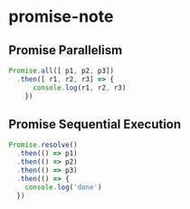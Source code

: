 # promise-note

## Promise Parallelism

```javascript
Promise.all([ p1, p2, p3])
  .then([ r1, r2, r3] => {
      console.log(r1, r2, r3)
    })
```

## Promise Sequential Execution

```javascript
Promise.resolve()
  .then(() => p1)
  .then(() => p2)
  .then(() => p3)
  .then(() => {
    console.log('done')
  })
```
